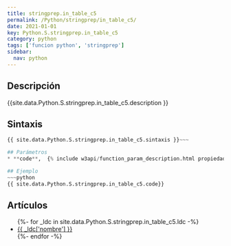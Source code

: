 ```yaml
---
title: stringprep.in_table_c5
permalink: /Python/stringprep/in_table_c5/
date: 2021-01-01
key: Python.S.stringprep.in_table_c5
category: python
tags: ['funcion python', 'stringprep']
sidebar: 
  nav: python
---
```


## Descripción
{{site.data.Python.S.stringprep.in_table_c5.description }}

## Sintaxis
~~~python
{{ site.data.Python.S.stringprep.in_table_c5.sintaxis }}~~~

## Parámetros
* **code**,  {% include w3api/function_param_description.html propiedad=site.data.Python.S.stringprep.in_table_c5 valor="code" %}

## Ejemplo
~~~python
{{ site.data.Python.S.stringprep.in_table_c5.code}}
~~~

## Artículos
<ul>
{%- for _ldc in site.data.Python.S.stringprep.in_table_c5.ldc -%}
   <li>
       <a href="{{_ldc['url'] }}">{{ _ldc['nombre'] }}</a>
   </li>
{%- endfor -%}
</ul>
